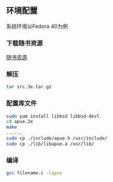 ## 环境配置

系统环境以Fedora 40为例

### 下载随书资源

[随书资源](http://www.apuebook.com/code3e.html)

### 解压
```bash
tar src.3e.tar.gz
```
### 配置库文件

```bash
sudo yum install libbsd libbsd-devl
cd apue.3e
make
......
sudo cp ./include/apue.h /usr/include/
sudo cp ./lib/libapue.a /usr/lib/
```

### 编译
```bash
gcc filename.c -lapue
```

